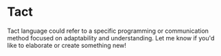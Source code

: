 # Tact
Tact language could refer to a specific programming or communication method focused on adaptability and understanding. Let me know if you'd like to elaborate or create something new!
